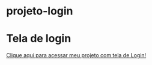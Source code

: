 # projeto-login
# Tela de login #
<a href="https://vismartins.github.io/projeto-login/" target="_blank">Clique aqui para acessar meu projeto com tela de Login!</a>
